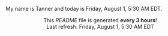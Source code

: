 My name is Tanner and today is Friday, August 1, 5:30 AM EDT.

<p align="center">This <i>README</i> file is generated <b>every 3 hours</b>!</br>Last refresh: Friday, August 1, 5:30 AM EDT<br /></p>
